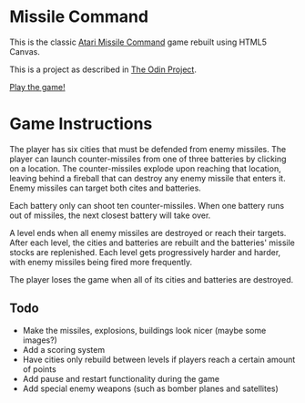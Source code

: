 # Missile Command
This is the classic [Atari Missile Command](https://en.wikipedia.org/wiki/Missile_Command) game rebuilt using HTML5 Canvas.

This is a project as described in [The Odin Project](http://www.theodinproject.com/courses/javascript-and-jquery/lessons/building-games-with-canvas).

[Play the game!](https://sophialwu.github.io/missile-command/)

# Game Instructions
The player has six cities that must be defended from enemy missiles. The player can launch counter-missiles from one of three batteries by clicking on a location. The counter-missiles explode upon reaching that location, leaving behind a fireball that can destroy any enemy missile that enters it. Enemy missiles can target both cites and batteries.

Each battery only can shoot ten counter-missiles. When one battery runs out of missiles, the next closest battery will take over.

A level ends when all enemy missiles are destroyed or reach their targets. After each level, the cities and batteries are rebuilt and the batteries' missile stocks are replenished. Each level gets progressively harder and harder, with enemy missiles being fired more frequently.

The player loses the game when all of its cities and batteries are destroyed.


## Todo
- Make the missiles, explosions, buildings look nicer (maybe some images?)
- Add a scoring system
- Have cities only rebuild between levels if players reach a certain amount of points
- Add pause and restart functionality during the game
- Add special enemy weapons (such as bomber planes and satellites)